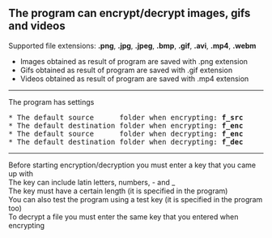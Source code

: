 The program can encrypt/decrypt images, gifs and videos
---

Supported file extensions: <b>.png</b>, <b>.jpg</b>, <b>.jpeg</b>, <b>.bmp</b>, <b>.gif</b>, <b>.avi</b>, <b>.mp4</b>, <b>.webm</b>
* Images obtained as result of program are saved with .png extension
* Gifs   obtained as result of program are saved with .gif extension
* Videos obtained as result of program are saved with .mp4 extension
---

The program has settings
<pre>
* The default source      folder when encrypting: <b>f_src</b>
* The default destination folder when encrypting: <b>f_enc</b>
* The default source      folder when decrypting: <b>f_enc</b>
* The default destination folder when decrypting: <b>f_dec</b>
</pre>

---

Before starting encryption/decryption you must enter a key that you came up with<br>
The key can include latin letters, numbers, - and _<br>
The key must have a certain length (it is specified in the program)<br>
You can also test the program using a test key (it is specified in the program too)<br>
To decrypt a file you must enter the same key that you entered when encrypting<br>
